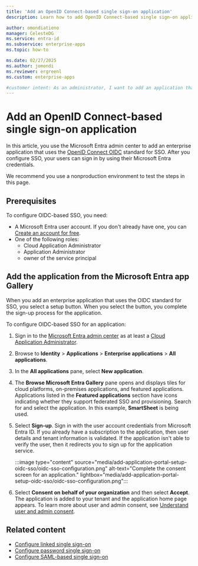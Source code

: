 ```yaml
---
title: 'Add an OpenID Connect-based single sign-on application'
description: Learn how to add OpenID Connect-based single sign-on application in Microsoft Entra ID.

author: omondiatieno
manager: CelesteDG
ms.service: entra-id
ms.subservice: enterprise-apps
ms.topic: how-to

ms.date: 02/27/2025
ms.author: jomondi
ms.reviewer: ergreenl
ms.custom: enterprise-apps

#customer intent: As an administrator, I want to add an application that supports OpenID Connect-based single sign-on (SSO) to my Microsoft Entra tenant, so that I can provide a seamless authentication experience for my users.
---
```


# Add an OpenID Connect-based single sign-on application

In this article, you use the Microsoft Entra admin center to add an enterprise application that uses the [OpenID Connect OIDC](~/identity-platform/v2-protocols.md) standard for SSO. After you configure SSO, your users can sign in by using their Microsoft Entra credentials.

We recommend you use a nonproduction environment to test the steps in this page.


## Prerequisites

To configure OIDC-based SSO, you need:

- A Microsoft Entra user account. If you don't already have one, you can [Create an account for free](https://azure.microsoft.com/free/?WT.mc_id=A261C142F).
- One of the following roles:
  - Cloud Application Administrator
  - Application Administrator
  - owner of the service principal

## Add the application from the Microsoft Entra app Gallery

When you add an enterprise application that uses the OIDC standard for SSO, you select a setup button. When you select the button, you complete the sign-up process for the application.

To configure OIDC-based SSO for an application:

1. Sign in to the [Microsoft Entra admin center](https://entra.microsoft.com) as at least a [Cloud Application Administrator](~/identity/role-based-access-control/permissions-reference.md#cloud-application-administrator). 
1. Browse to **Identity** > **Applications** > **Enterprise applications** > **All applications**.
1. In the **All applications** pane, select **New application**.
1. The **Browse Microsoft Entra Gallery** pane opens and displays tiles for cloud platforms, on-premises applications, and featured applications. Applications listed in the **Featured applications** section have icons indicating whether they support federated SSO and provisioning. Search for and select the application. In this example, **SmartSheet** is being used.
1. Select **Sign-up**. Sign in with the user account credentials from Microsoft Entra ID. If you already have a subscription to the application, then user details and tenant information is validated. If the application isn't able to verify the user, then it redirects you to sign up for the application service.

    :::image type="content" source="media/add-application-portal-setup-oidc-sso/oidc-sso-configuration.png" alt-text="Complete the consent screen for an application." lightbox="media/add-application-portal-setup-oidc-sso/oidc-sso-configuration.png":::

1. Select **Consent on behalf of your organization** and then select **Accept**. The application is added to your tenant and the application home page appears. To learn more about user and admin consent, see [Understand user and admin consent](~/identity-platform/howto-convert-app-to-be-multi-tenant.md#understand-user-and-admin-consent-and-make-appropriate-code-changes).

## Related content

- [Configure linked single sign-on](configure-linked-sign-on.md)
- [Configure password single sign-on](configure-password-single-sign-on-non-gallery-applications.md)
- [Configure SAML-based single sign-on](add-application-portal-setup-sso.md)